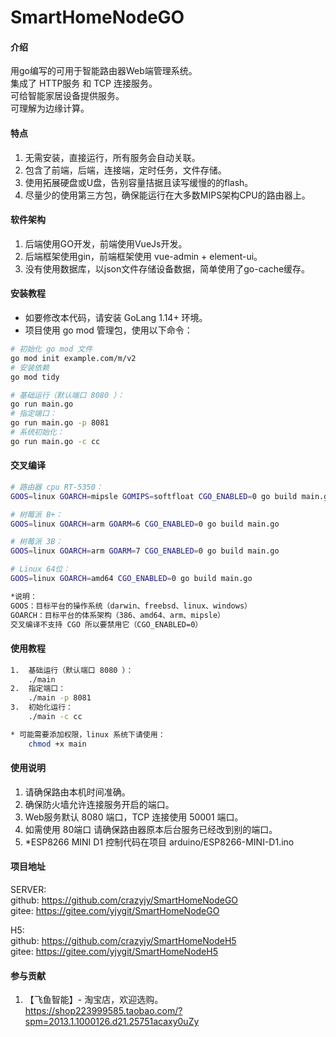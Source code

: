 # SmartHomeNodeGO

#### 介绍

用go编写的可用于智能路由器Web端管理系统。\
集成了 HTTP服务 和 TCP 连接服务。\
可给智能家居设备提供服务。\
可理解为边缘计算。

#### 特点

1. 无需安装，直接运行，所有服务会自动关联。
2. 包含了前端，后端，连接端，定时任务，文件存储。
3. 使用拓展硬盘或U盘，告别容量拮据且读写缓慢的的flash。
4. 尽量少的使用第三方包，确保能运行在大多数MIPS架构CPU的路由器上。

#### 软件架构

1. 后端使用GO开发，前端使用VueJs开发。
2. 后端框架使用gin，前端框架使用 vue-admin + element-ui。
3. 没有使用数据库，以json文件存储设备数据，简单使用了go-cache缓存。

#### 安装教程

* 如要修改本代码，请安装 GoLang 1.14+ 环境。
* 项目使用 go mod 管理包，使用以下命令：

``` bash
# 初始化 go mod 文件
go mod init example.com/m/v2
# 安装依赖
go mod tidy

# 基础运行（默认端口 8080 ）： 
go run main.go
# 指定端口： 
go run main.go -p 8081
# 系统初始化：
go run main.go -c cc
```

#### 交叉编译

``` bash
# 路由器 cpu RT-5350：
GOOS=linux GOARCH=mipsle GOMIPS=softfloat CGO_ENABLED=0 go build main.go

# 树莓派 B+：
GOOS=linux GOARCH=arm GOARM=6 CGO_ENABLED=0 go build main.go

# 树莓派 3B：
GOOS=linux GOARCH=arm GOARM=7 CGO_ENABLED=0 go build main.go

# Linux 64位：
GOOS=linux GOARCH=amd64 CGO_ENABLED=0 go build main.go

*说明：
GOOS：目标平台的操作系统（darwin、freebsd、linux、windows） 
GOARCH：目标平台的体系架构（386、amd64、arm、mipsle） 
交叉编译不支持 CGO 所以要禁用它（CGO_ENABLED=0）
```

#### 使用教程

``` bash
1.  基础运行（默认端口 8080 ）： 
    ./main 
2.  指定端口：
    ./main -p 8081
3.  初始化运行：
    ./main -c cc

* 可能需要添加权限，linux 系统下请使用：
    chmod +x main
```

#### 使用说明

1. 请确保路由本机时间准确。
2. 确保防火墙允许连接服务开启的端口。
3. Web服务默认 8080 端口，TCP 连接使用 50001 端口。
4. 如需使用 80端口 请确保路由器原本后台服务已经改到别的端口。
5. *ESP8266 MINI D1 控制代码在项目 arduino/ESP8266-MINI-D1.ino

#### 项目地址
SERVER: \
github: https://github.com/crazyjy/SmartHomeNodeGO \
gitee: https://gitee.com/yjygit/SmartHomeNodeGO

H5: \
github: https://github.com/crazyjy/SmartHomeNodeH5 \
gitee: https://gitee.com/yjygit/SmartHomeNodeH5

#### 参与贡献

1.  【飞鱼智能】- 淘宝店，欢迎选购。\
https://shop223999585.taobao.com/?spm=2013.1.1000126.d21.25751acaxy0uZy